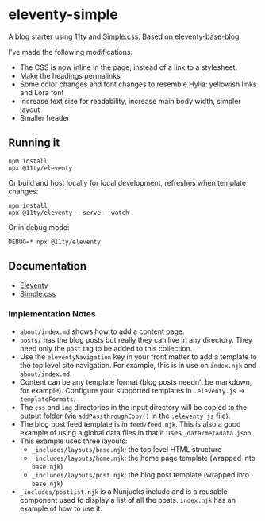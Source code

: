 # eleventy-simple

A blog starter using [11ty](https://github.com/11ty/eleventy) and [Simple.css](https://github.com/kevquirk/simple.css). Based on [eleventy-base-blog](https://github.com/11ty/eleventy-base-blog).

I've made the following modifications:

* The CSS is now inline in the page, instead of a link to a stylesheet.
* Make the headings permalinks
* Some color changes and font changes to resemble Hylia: yellowish links and Lora font
* Increase text size for readability, increase main body width, simpler layout
* Smaller header


## Running it


```
npm install
npx @11ty/eleventy
```

Or build and host locally for local development, refreshes when template changes:

```
npm install
npx @11ty/eleventy --serve --watch
```

Or in debug mode:

```
DEBUG=* npx @11ty/eleventy
```

## Documentation

- [Eleventy](https://www.11ty.dev/docs/)
- [Simple.css](https://github.com/kevquirk/simple.css/wiki)

### Implementation Notes

- `about/index.md` shows how to add a content page.
- `posts/` has the blog posts but really they can live in any directory. They need only the `post` tag to be added to this collection.
- Use the `eleventyNavigation` key in your front matter to add a template to the top level site navigation. For example, this is in use on `index.njk` and `about/index.md`.
- Content can be any template format (blog posts needn’t be markdown, for example). Configure your supported templates in `.eleventy.js` -> `templateFormats`.
- The `css` and `img` directories in the input directory will be copied to the output folder (via `addPassthroughCopy()` in the `.eleventy.js` file).
- The blog post feed template is in `feed/feed.njk`. This is also a good example of using a global data files in that it uses `_data/metadata.json`.
- This example uses three layouts:
  - `_includes/layouts/base.njk`: the top level HTML structure
  - `_includes/layouts/home.njk`: the home page template (wrapped into `base.njk`)
  - `_includes/layouts/post.njk`: the blog post template (wrapped into `base.njk`)
- `_includes/postlist.njk` is a Nunjucks include and is a reusable component used to display a list of all the posts. `index.njk` has an example of how to use it.

